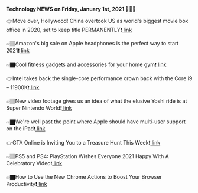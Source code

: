 <b>Technology NEWS on Friday, January 1st, 2021</b> 📡📡📡 

👉Move over, Hollywood! China overtook US as world's biggest movie box office in 2020, set to keep title PERMANENTLY❗️<a href='https://techblock.club/?p=9211'> link</a>

👉🏽Amazon's big sale on Apple headphones is the perfect way to start 2021❗️<a href='https://techblock.club/?p=9213'> link</a>

👉🏿Cool fitness gadgets and accessories for your home gym❗️<a href='https://techblock.club/?p=9215'> link</a>

👉Intel takes back the single-core performance crown back with the Core i9 – 11900K❗️<a href='https://techblock.club/?p=9217'> link</a>

👉🏽New video footage gives us an idea of what the elusive Yoshi ride is at Super Nintendo World❗️<a href='https://techblock.club/?p=9219'> link</a>

👉🏿We're well past the point where Apple should have multi-user support on the iPad❗️<a href='https://techblock.club/?p=9221'> link</a>

👉GTA Online is Inviting You to a Treasure Hunt This Week❗️<a href='https://techblock.club/?p=9223'> link</a>

👉🏽PS5 and PS4: PlayStation Wishes Everyone 2021 Happy With A Celebratory Video❗️<a href='https://techblock.club/?p=9225'> link</a>

👉🏿How to Use the New Chrome Actions to Boost Your Browser Productivity❗️<a href='https://techblock.club/?p=9227'> link</a>

